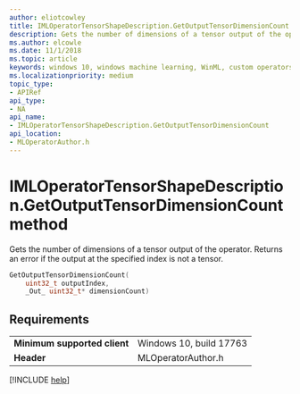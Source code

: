 ```yaml
---
author: eliotcowley
title: IMLOperatorTensorShapeDescription.GetOutputTensorDimensionCount method
description: Gets the number of dimensions of a tensor output of the operator.
ms.author: elcowle
ms.date: 11/1/2018
ms.topic: article
keywords: windows 10, windows machine learning, WinML, custom operators, GetOutputTensorDimensionCount
ms.localizationpriority: medium
topic_type:
- APIRef
api_type:
- NA
api_name:
- IMLOperatorTensorShapeDescription.GetOutputTensorDimensionCount
api_location:
- MLOperatorAuthor.h
---
```


# IMLOperatorTensorShapeDescription.GetOutputTensorDimensionCount method

Gets the number of dimensions of a tensor output of the operator. Returns an error if the output at the specified index is not a tensor.

```cpp
GetOutputTensorDimensionCount(
    uint32_t outputIndex, 
    _Out_ uint32_t* dimensionCount)
```

## Requirements

| | |
|-|-|
| **Minimum supported client** | Windows 10, build 17763 |
| **Header** | MLOperatorAuthor.h |

[!INCLUDE [help](../includes/get-help.md)]

